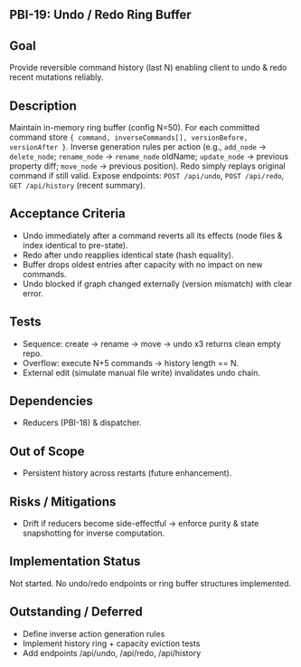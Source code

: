 ## PBI-19: Undo / Redo Ring Buffer

Goal
----
Provide reversible command history (last N) enabling client to undo & redo recent mutations reliably.

Description
-----------
Maintain in-memory ring buffer (config N=50). For each committed command store `{ command, inverseCommands[], versionBefore, versionAfter }`.
Inverse generation rules per action (e.g., `add_node` → `delete_node`; `rename_node` → `rename_node` oldName; `update_node` → previous property diff; `move_node` → previous position). Redo simply replays original command if still valid.
Expose endpoints: `POST /api/undo`, `POST /api/redo`, `GET /api/history` (recent summary).

Acceptance Criteria
-------------------
- Undo immediately after a command reverts all its effects (node files & index identical to pre-state).
- Redo after undo reapplies identical state (hash equality).
- Buffer drops oldest entries after capacity with no impact on new commands.
- Undo blocked if graph changed externally (version mismatch) with clear error.

Tests
-----
- Sequence: create → rename → move → undo x3 returns clean empty repo.
- Overflow: execute N+5 commands → history length == N.
- External edit (simulate manual file write) invalidates undo chain.

Dependencies
------------
- Reducers (PBI-18) & dispatcher.

Out of Scope
------------
- Persistent history across restarts (future enhancement).

Risks / Mitigations
-------------------
- Drift if reducers become side-effectful → enforce purity & state snapshotting for inverse computation.

## Implementation Status
Not started. No undo/redo endpoints or ring buffer structures implemented.

## Outstanding / Deferred
- Define inverse action generation rules
- Implement history ring + capacity eviction tests
- Add endpoints /api/undo, /api/redo, /api/history

